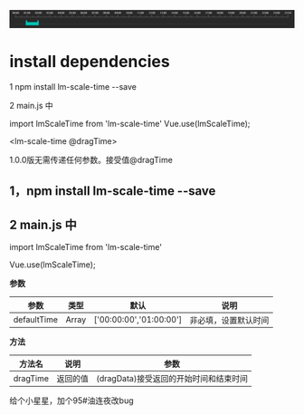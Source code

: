 
![img.png](img.png)
# install dependencies

1 npm install lm-scale-time --save

2 main.js 中

 import lmScaleTime from 'lm-scale-time'
 Vue.use(lmScaleTime);

 <lm-scale-time @dragTime></lm-scale-time>

1.0.0版无需传递任何参数。接受值@dragTime



1，npm install lm-scale-time --save
------------------
2 main.js 中
------------------

 import lmScaleTime from 'lm-scale-time'

 Vue.use(lmScaleTime);

**参数**


|  参数   | 类型  |默认 |说明 |
|  ----  | ----  |----  |----|
| defaultTime  | Array |['00:00:00','01:00:00'] |非必填，设置默认时间|


**方法**

|  方法名 |说明 | 参数|
|  ----  | ---- | ---- |
| dragTime  | 返回的值 | (dragData)接受返回的开始时间和结束时间|

给个小星星，加个95#油连夜改bug

